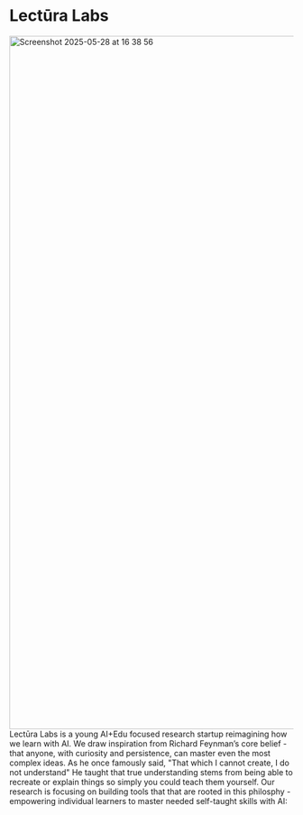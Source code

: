 # Lectūra Labs
<img width="1229" alt="Screenshot 2025-05-28 at 16 38 56" src="https://github.com/user-attachments/assets/f86fea8c-d292-486c-8ab6-b195719f2832" />
Lectūra Labs is a young AI+Edu focused research startup reimagining how we learn with AI. We draw inspiration from Richard Feynman’s core belief - that anyone, with curiosity and persistence, can master even the most complex ideas. As he once famously said, "That which I cannot create, I do not understand" He taught that true understanding stems from being able to recreate or explain things so simply you could teach them yourself. Our research is focusing on building tools that that are rooted in this philosphy - empowering individual learners to master needed self-taught skills with AI:

